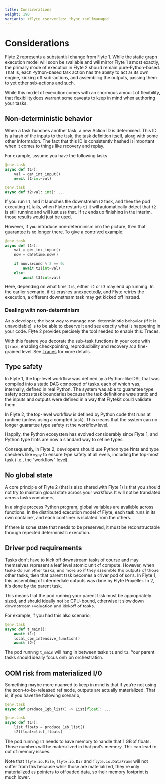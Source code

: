 ```yaml
---
title: Considerations
weight: 190
variants: +flyte +serverless +byoc +selfmanaged
---
```


# Considerations

Flyte 2 represents a substantial change from Flyte 1.
While the static graph execution model will soon be available and will mirror Flyte 1 almost exactly, the primary mode of execution in Flyte 2 should remain pure-Python-based.
That is, each Python-based task action has the ability to act as its own engine, kicking off sub-actions, and assembling the outputs, passing them to yet other sub-actions and such.

While this model of execution comes with an enormous amount of flexibility, that flexibility does warrant some caveats to keep in mind when authoring your tasks.

## Non-deterministic behavior

When a task launches another task, a new Action ID is determined.
This ID is a hash of the inputs to the task, the task definition itself, along with some other information.
The fact that this ID is consistently hashed is important when it comes to things like recovery and replay.

For example, assume you have the following tasks

```python
@env.task
async def t1():
    val = get_int_input()
    await t2(int=val)

@env.task
async def t2(val: int): ...
```

If you run `t1`, and it launches the downstream `t2` task, and then the pod executing `t1` fails, when Flyte restarts `t1` it will automatically detect that `t2` is still running and will just use that.
If `t2` ends up finishing in the interim, those results would just be used.

However, if you introduce non-determinism into the picture, then that guarantee is no longer there.
To give a contrived example:

```python
@env.task
async def t1():
    val = get_int_input()
    now = datetime.now()

    if now.second % 2 == 0:
        await t2(int=val)
    else:
        await t3(int=val)
```

Here, depending on what time it is, either `t2` or `t3` may end up running.
In the earlier scenario, if `t1` crashes unexpectedly, and Flyte retries the execution, a different downstream task may get kicked off instead.

### Dealing with non-determinism

As a developer, the best way to manage non-deterministic behavior (if it is unavoidable) is to be able to observe it and see exactly what is happening in your code. Flyte 2 provides precisely the tool needed to enable this: Traces.

With this feature you decorate the sub-task functions in your code with `@trace`, enabling checkpointing, reproducibility and recovery at a fine-grained level. See [Traces](./task-programming/traces) for more details.

## Type safety

In Flyte 1, the top-level workflow was defined by a Python-like DSL that was compiled into a static DAG composed of tasks, each of which was, internally, defined in real Python.
The system was able to guarantee type safety across task boundaries because the task definitions were static and the inputs and outputs were defined in a way that Flytekit could validate them.

In Flyte 2, the top-level workflow is defined by Python code that runs at runtime (unless using a compiled task).
This means that the system can no longer guarantee type safety at the workflow level.

Happily, the Python ecosystem has evolved considerably since Flyte 1, and Python type hints are now a standard way to define types.

Consequently, in Flyte 2, developers should use Python type hints and type checkers like `mypy` to ensure type safety at all levels, including the top-most task (i.e., the "workflow" level).

## No global state

A core principle of Flyte 2 (that is also shared with Flyte 1) is that you should not try to maintain global state across your workflow.
It will not be translated across tasks containers,

In a single process Python program, global variables are available across functions.
In the distributed execution model of Flyte, each task runs in its own container, and each container is isolated from the others.

If there is some state that needs to be preserved, it must be reconstructable through repeated deterministic execution.

## Driver pod requirements

Tasks don't have to kick off downstream tasks of course and may themselves represent a leaf level atomic unit of compute.
However, when tasks do run other tasks, and more so if they assemble the outputs of those other tasks, then that parent task becomes a driver
pod of sorts.
In Flyte 1, this assembling of intermediate outputs was done by Flyte Propeller.
In 2, it's done by the parent task.

This means that the pod running your parent task must be appropriately sized, and should ideally not be CPU-bound, otherwise it slow down downstream evaluation and kickoff of tasks.

For example, if you had this also scenario,

```python
@env.task
async def t_main():
    await t1()
    local_cpu_intensive_function()
    await t2()
```
The pod running `t_main` will hang in between tasks `t1` and `t2`. Your parent tasks should ideally focus only on orchestration.

## OOM risk from materialized I/O

Something maybe more nuanced to keep in mind is that if you're not using the soon-to-be-released ref mode, outputs are actually
materialized. That is, if you have the following scenario,

```python
@env.task
async def produce_1gb_list() -> List[float]: ...

@env.task
async def t1():
    list_floats = produce_1gb_list()
    t2(floats=list_floats)
```

The pod running `t1` needs to have memory to handle that 1 GB of floats. Those numbers will be materialized in that pod's memory.
This can lead to out of memory issues.

Note that `flyte.io.File`, `flyte.io.Dir` and `flyte.io.DataFrame` will not suffer from this because while those are materialized, they're only materialized as pointers to offloaded data, so their memory footprint is much lower.
